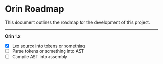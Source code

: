 # Orin Roadmap

This document outlines the roadmap for the development of this project.

---

**Orin 1.x**
- [x] Lex source into tokens or something
- [ ] Parse tokens or something into AST
- [ ] Compile AST into assembly
